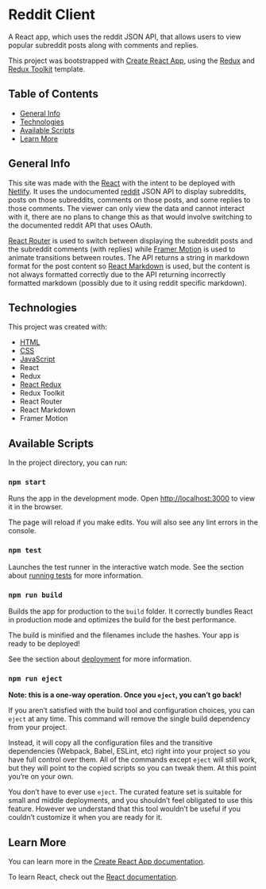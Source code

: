 # Reddit Client

A React app, which uses the reddit JSON API, that allows users to view popular subreddit posts along with comments and replies.

This project was bootstrapped with [Create React App](https://github.com/facebook/create-react-app), using the [Redux](https://redux.js.org/) and [Redux Toolkit](https://redux-toolkit.js.org/) template.

## Table of Contents

* [General Info](#general-info)
* [Technologies](#technologies)
* [Available Scripts](#available-scripts)
* [Learn More](#learn-more)

## General Info

This site was made with the [React](https://reactjs.org/) with the intent to be deployed with [Netlify](https://www.netlify.com/).
It uses the undocumented [reddit](https://www.reddit.com/) JSON API to display subreddits, posts on those subreddits, comments on those posts, and some replies to those comments.
The viewer can only view the data and cannot interact with it, there are no plans to change this as that would involve switching to the documented reddit API that uses OAuth.

[React Router](https://reactrouter.com/) is used to switch between displaying the subreddit posts and the subreddit comments (with replies) while [Framer Motion](https://www.framer.com/docs/) is used to animate transitions between routes.
The API returns a string in markdown format for the post content so [React Markdown](https://remarkjs.github.io/react-markdown/) is used, but the content is not always formatted correctly due to the API returning incorrectly formatted markdown (possibly due to it using reddit specific markdown).

## Technologies

This project was created with:

* [HTML](https://developer.mozilla.org/en-US/docs/Web/HTML)
* [CSS](https://developer.mozilla.org/en-US/docs/Web/CSS)
* [JavaScript](https://developer.mozilla.org/en-US/docs/Web/JavaScript)
* React
* Redux
* [React Redux](https://react-redux.js.org/)
* Redux Toolkit
* React Router
* React Markdown
* Framer Motion

## Available Scripts

In the project directory, you can run:

### `npm start`

Runs the app in the development mode.
Open [http://localhost:3000](http://localhost:3000) to view it in the browser.

The page will reload if you make edits.
You will also see any lint errors in the console.

### `npm test`

Launches the test runner in the interactive watch mode.
See the section about [running tests](https://facebook.github.io/create-react-app/docs/running-tests) for more information.

### `npm run build`

Builds the app for production to the `build` folder.
It correctly bundles React in production mode and optimizes the build for the best performance.

The build is minified and the filenames include the hashes.
Your app is ready to be deployed!

See the section about [deployment](https://facebook.github.io/create-react-app/docs/deployment) for more information.

### `npm run eject`

**Note: this is a one-way operation. Once you `eject`, you can’t go back!**

If you aren’t satisfied with the build tool and configuration choices, you can `eject` at any time. This command will remove the single build dependency from your project.

Instead, it will copy all the configuration files and the transitive dependencies (Webpack, Babel, ESLint, etc) right into your project so you have full control over them. All of the commands except `eject` will still work, but they will point to the copied scripts so you can tweak them. At this point you’re on your own.

You don’t have to ever use `eject`. The curated feature set is suitable for small and middle deployments, and you shouldn’t feel obligated to use this feature. However we understand that this tool wouldn’t be useful if you couldn’t customize it when you are ready for it.

## Learn More

You can learn more in the [Create React App documentation](https://facebook.github.io/create-react-app/docs/getting-started).

To learn React, check out the [React documentation](https://reactjs.org/).
